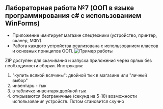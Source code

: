 ## Лабораторная работа №7 (ООП в языке программирования c# с использованием WinForms)
- Приложение имитирует магазин спецтехники (устройство, принтер, сканер, МФУ).
- Работа каждого устройства реализована с использованием классов и основных принципов ООП.
![Пример работы](https://github.com/user-attachments/assets/f314d4f0-29e1-4139-bc6b-e437c3741009)

ZIP доступен для скачивания и запуска приложения через ярлык без необходимости сборки.
Инструкция:
1. "купить всякой всячины": двойной тык в магазине или "личный выбор"
2. инвентарь - тык
3. в табличке инвентаря двойной тык
4. открываются безграничные (секунд на 5-10) возможности использования устройств. Потом становится скучно

